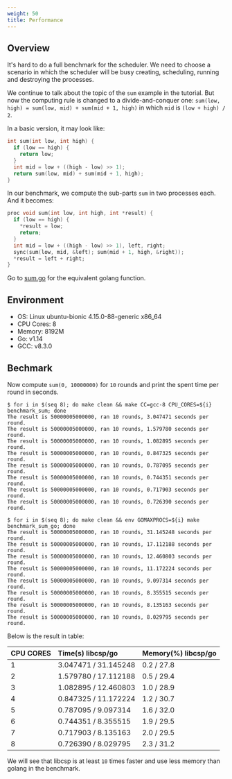 ```yaml
---
weight: 50
title: Performance
---
```


## Overview

It's hard to do a full benchmark for the scheduler. We need to choose a scenario
in which the scheduler will be busy creating, scheduling, running and destroying
the processes.

We continue to talk about the topic of the `sum` example in the tutorial. But
now the computing rule is changed to a divide-and-conquer one: `sum(low, high)
= sum(low, mid) + sum(mid + 1, high)` in which `mid` is `(low + high) / 2`.

In a basic version, it may look like:

```c
int sum(int low, int high) {
  if (low == high) {
    return low;
  }
  int mid = low + ((high - low) >> 1);
  return sum(low, mid) + sum(mid + 1, high);
}
```

In our benchmark, we compute the sub-parts `sum` in two processes each. And it
becomes:

```c
proc void sum(int low, int high, int *result) {
  if (low == high) {
    *result = low;
    return;
  }
  int mid = low + ((high - low) >> 1), left, right;
  sync(sum(low, mid, &left); sum(mid + 1, high, &right));
  *result = left + right;
}
```

Go to [sum.go](https://github.com/shiyanhui/libcsp/tree/master/benchmarks/sum.go) for
the equivalent golang function.

## Environment

- OS: Linux ubuntu-bionic 4.15.0-88-generic x86_64
- CPU Cores: 8
- Memory: 8192M
- Go: v1.14
- GCC: v8.3.0

## Bechmark

Now compute `sum(0, 10000000)` for `10` rounds and print the spent time per
round in seconds.

```shell
$ for i in $(seq 8); do make clean && make CC=gcc-8 CPU_CORES=${i} benchmark_sum; done
The result is 50000005000000, ran 10 rounds, 3.047471 seconds per round.
The result is 50000005000000, ran 10 rounds, 1.579780 seconds per round.
The result is 50000005000000, ran 10 rounds, 1.082895 seconds per round.
The result is 50000005000000, ran 10 rounds, 0.847325 seconds per round.
The result is 50000005000000, ran 10 rounds, 0.787095 seconds per round.
The result is 50000005000000, ran 10 rounds, 0.744351 seconds per round.
The result is 50000005000000, ran 10 rounds, 0.717903 seconds per round.
The result is 50000005000000, ran 10 rounds, 0.726390 seconds per round.

$ for i in $(seq 8); do make clean && env GOMAXPROCS=${i} make benchmark_sum_go; done
The result is 50000005000000, ran 10 rounds, 31.145248 seconds per round.
The result is 50000005000000, ran 10 rounds, 17.112188 seconds per round.
The result is 50000005000000, ran 10 rounds, 12.460803 seconds per round.
The result is 50000005000000, ran 10 rounds, 11.172224 seconds per round.
The result is 50000005000000, ran 10 rounds, 9.097314 seconds per round.
The result is 50000005000000, ran 10 rounds, 8.355515 seconds per round.
The result is 50000005000000, ran 10 rounds, 8.135163 seconds per round.
The result is 50000005000000, ran 10 rounds, 8.029795 seconds per round.
```

Below is the result in table:

| CPU CORES | Time(s) libcsp/go    | Memory(%) libcsp/go |
| :-------- | :------------------- | ------------------- |
| 1         | 3.047471 / 31.145248 | 0.2 / 27.8          |
| 2         | 1.579780 / 17.112188 | 0.5 / 29.4          |
| 3         | 1.082895 / 12.460803 | 1.0 / 28.9          |
| 4         | 0.847325 / 11.172224 | 1.2 / 30.7          |
| 5         | 0.787095 / 9.097314  | 1.6 / 32.0          |
| 6         | 0.744351 / 8.355515  | 1.9 / 29.5          |
| 7         | 0.717903 / 8.135163  | 2.0 / 29.5          |
| 8         | 0.726390 / 8.029795  | 2.3 / 31.2          |


We will see that libcsp is at least `10` times faster and use less memory than
golang in the benchmark.
